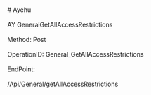 <br>#     Ayehu</br>
<br>AY GeneralGetAllAccessRestrictions</br>
<br>Method: Post</br>
<br>OperationID: General_GetAllAccessRestrictions</br>
<br>EndPoint:</br>
<br>/Api/General/getAllAccessRestrictions</br>
